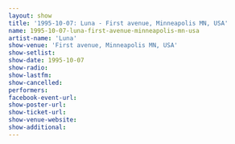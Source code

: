 ```yaml
---
layout: show
title: '1995-10-07: Luna - First avenue, Minneapolis MN, USA'
name: 1995-10-07-luna-first-avenue-minneapolis-mn-usa
artist-name: 'Luna'
show-venue: 'First avenue, Minneapolis MN, USA'
show-setlist: 
show-date: 1995-10-07
show-radio: 
show-lastfm: 
show-cancelled: 
performers: 
facebook-event-url: 
show-poster-url: 
show-ticket-url: 
show-venue-website: 
show-additional: 
---
```


